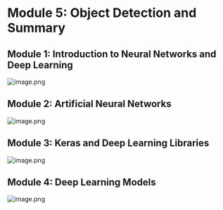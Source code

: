 

# Module 5: Object Detection and Summary
## Module 1: Introduction to Neural Networks and Deep Learning
![image.png](https://prod-files-secure.s3.us-west-2.amazonaws.com/03e82b26-cccb-4906-bb56-adabcbdc0655/a8d40bcb-c482-4026-8872-311e16b2dc63/image.png?X-Amz-Algorithm=AWS4-HMAC-SHA256&X-Amz-Content-Sha256=UNSIGNED-PAYLOAD&X-Amz-Credential=ASIAZI2LB46664ADNCF3%2F20250204%2Fus-west-2%2Fs3%2Faws4_request&X-Amz-Date=20250204T101548Z&X-Amz-Expires=3600&X-Amz-Security-Token=IQoJb3JpZ2luX2VjEBIaCXVzLXdlc3QtMiJIMEYCIQCBvrZKxfBg%2BsG0nFFSYs3T0IhDZWK8rg3DUxWyIE%2BuowIhAPbm2h5eHdGPEw0x1du%2BVwbddvzr2U%2FVl%2F0joZSuNbgbKv8DCCsQABoMNjM3NDIzMTgzODA1IgwF8ANQBPHaszJkZEsq3ANS1QljODT74Ef6y%2Fp%2B06fRs2%2Bojw6t99aQN401o8%2Bz%2Fnt%2B2%2FcFReTcchlouF6TJw1vcryR%2BQOu8fOfioudtpHYkB%2FvlXclvrSn%2FVE6UNVUbzmPZ4hw48eQBMVDIY6Ml1iRc80T1cIvKRhWRXao1GedE%2B7VOnB5%2FZgb0NZNjNJBUBaKQtAHGriaeMeV9ia7yR%2FWW%2BG0riZs95%2FJJD4pkk3v2ycqYwEbcq7Hz%2BBIraM4r2bbGQdbYCGMfJBCDupDxY8NjnCtaOXwhl5W%2FrGAjmHuwLadyX6FdFz369TlSfiSzb91%2Fc%2FwoicmAcgI0xaZjDJaSnrmWYiHATcbC7m7xty%2BVDc2dfPiJ0NjeviQN7QPXl2aUFmMOW8lNlDSd%2F1U0KGH7jWyomccsBTEKdPbYl0ODwPrq5apq67wgbjdRLnkpbq%2BHDIMBDtztfiCGWyfM9mpX%2FQgzqFb5lhH1pMmvOj5Aeh0M6ViXA96aOzhjApatK3CkF9VaUVOqJATyHI9Cimqz%2FT%2FMUXgu3uOpM3pf9idSxjbpp9YmiR1kon%2FUvkQHGp71k7ayFXpnQlxmjv1y1FOTHp3rsGIzH2DOsL%2FpaWp0JX3HOJpna8y8bhA%2BTy%2FqWDsKk%2Ft3F%2FB4qiQVTDDyoe9BjqkAWWDS5CXyuA%2FZ6KB592noeePFjx99SSChCuWSsvn50SyXupO4oCM0mLqO9q2Ia717KuDANGFMIFqTTtrY7G0ZnERGTl09YCy4Y7jc13BGsWqLI6Muhdk31TY3KzHgw021lKgV8ocBafpF%2FWxm1RoUzORxaVpPyjZWMWwLFU%2BKvXzH7k38SDzwr1T5eIt06mpOgJiSWDF83Bduy7bvu3ECK37Xxtd&X-Amz-Signature=0403a896f9a87c0d8b381acd07a744be9f3b5e4e328e7625cbdfb06f086a7165&X-Amz-SignedHeaders=host&x-id=GetObject)
## Module 2: Artificial Neural Networks
![image.png](https://prod-files-secure.s3.us-west-2.amazonaws.com/03e82b26-cccb-4906-bb56-adabcbdc0655/5157ca89-62da-41d9-a98f-6432b71047a9/image.png?X-Amz-Algorithm=AWS4-HMAC-SHA256&X-Amz-Content-Sha256=UNSIGNED-PAYLOAD&X-Amz-Credential=ASIAZI2LB46664ADNCF3%2F20250204%2Fus-west-2%2Fs3%2Faws4_request&X-Amz-Date=20250204T101548Z&X-Amz-Expires=3600&X-Amz-Security-Token=IQoJb3JpZ2luX2VjEBIaCXVzLXdlc3QtMiJIMEYCIQCBvrZKxfBg%2BsG0nFFSYs3T0IhDZWK8rg3DUxWyIE%2BuowIhAPbm2h5eHdGPEw0x1du%2BVwbddvzr2U%2FVl%2F0joZSuNbgbKv8DCCsQABoMNjM3NDIzMTgzODA1IgwF8ANQBPHaszJkZEsq3ANS1QljODT74Ef6y%2Fp%2B06fRs2%2Bojw6t99aQN401o8%2Bz%2Fnt%2B2%2FcFReTcchlouF6TJw1vcryR%2BQOu8fOfioudtpHYkB%2FvlXclvrSn%2FVE6UNVUbzmPZ4hw48eQBMVDIY6Ml1iRc80T1cIvKRhWRXao1GedE%2B7VOnB5%2FZgb0NZNjNJBUBaKQtAHGriaeMeV9ia7yR%2FWW%2BG0riZs95%2FJJD4pkk3v2ycqYwEbcq7Hz%2BBIraM4r2bbGQdbYCGMfJBCDupDxY8NjnCtaOXwhl5W%2FrGAjmHuwLadyX6FdFz369TlSfiSzb91%2Fc%2FwoicmAcgI0xaZjDJaSnrmWYiHATcbC7m7xty%2BVDc2dfPiJ0NjeviQN7QPXl2aUFmMOW8lNlDSd%2F1U0KGH7jWyomccsBTEKdPbYl0ODwPrq5apq67wgbjdRLnkpbq%2BHDIMBDtztfiCGWyfM9mpX%2FQgzqFb5lhH1pMmvOj5Aeh0M6ViXA96aOzhjApatK3CkF9VaUVOqJATyHI9Cimqz%2FT%2FMUXgu3uOpM3pf9idSxjbpp9YmiR1kon%2FUvkQHGp71k7ayFXpnQlxmjv1y1FOTHp3rsGIzH2DOsL%2FpaWp0JX3HOJpna8y8bhA%2BTy%2FqWDsKk%2Ft3F%2FB4qiQVTDDyoe9BjqkAWWDS5CXyuA%2FZ6KB592noeePFjx99SSChCuWSsvn50SyXupO4oCM0mLqO9q2Ia717KuDANGFMIFqTTtrY7G0ZnERGTl09YCy4Y7jc13BGsWqLI6Muhdk31TY3KzHgw021lKgV8ocBafpF%2FWxm1RoUzORxaVpPyjZWMWwLFU%2BKvXzH7k38SDzwr1T5eIt06mpOgJiSWDF83Bduy7bvu3ECK37Xxtd&X-Amz-Signature=698141aeda1a9ffeb7d40e6d6c08c715c0256aa398f2abaa043a5aba89f4445c&X-Amz-SignedHeaders=host&x-id=GetObject)
## Module 3: Keras and Deep Learning Libraries
![image.png](https://prod-files-secure.s3.us-west-2.amazonaws.com/03e82b26-cccb-4906-bb56-adabcbdc0655/5089ce50-05f1-470d-ad42-42503bf1df5f/image.png?X-Amz-Algorithm=AWS4-HMAC-SHA256&X-Amz-Content-Sha256=UNSIGNED-PAYLOAD&X-Amz-Credential=ASIAZI2LB46664ADNCF3%2F20250204%2Fus-west-2%2Fs3%2Faws4_request&X-Amz-Date=20250204T101548Z&X-Amz-Expires=3600&X-Amz-Security-Token=IQoJb3JpZ2luX2VjEBIaCXVzLXdlc3QtMiJIMEYCIQCBvrZKxfBg%2BsG0nFFSYs3T0IhDZWK8rg3DUxWyIE%2BuowIhAPbm2h5eHdGPEw0x1du%2BVwbddvzr2U%2FVl%2F0joZSuNbgbKv8DCCsQABoMNjM3NDIzMTgzODA1IgwF8ANQBPHaszJkZEsq3ANS1QljODT74Ef6y%2Fp%2B06fRs2%2Bojw6t99aQN401o8%2Bz%2Fnt%2B2%2FcFReTcchlouF6TJw1vcryR%2BQOu8fOfioudtpHYkB%2FvlXclvrSn%2FVE6UNVUbzmPZ4hw48eQBMVDIY6Ml1iRc80T1cIvKRhWRXao1GedE%2B7VOnB5%2FZgb0NZNjNJBUBaKQtAHGriaeMeV9ia7yR%2FWW%2BG0riZs95%2FJJD4pkk3v2ycqYwEbcq7Hz%2BBIraM4r2bbGQdbYCGMfJBCDupDxY8NjnCtaOXwhl5W%2FrGAjmHuwLadyX6FdFz369TlSfiSzb91%2Fc%2FwoicmAcgI0xaZjDJaSnrmWYiHATcbC7m7xty%2BVDc2dfPiJ0NjeviQN7QPXl2aUFmMOW8lNlDSd%2F1U0KGH7jWyomccsBTEKdPbYl0ODwPrq5apq67wgbjdRLnkpbq%2BHDIMBDtztfiCGWyfM9mpX%2FQgzqFb5lhH1pMmvOj5Aeh0M6ViXA96aOzhjApatK3CkF9VaUVOqJATyHI9Cimqz%2FT%2FMUXgu3uOpM3pf9idSxjbpp9YmiR1kon%2FUvkQHGp71k7ayFXpnQlxmjv1y1FOTHp3rsGIzH2DOsL%2FpaWp0JX3HOJpna8y8bhA%2BTy%2FqWDsKk%2Ft3F%2FB4qiQVTDDyoe9BjqkAWWDS5CXyuA%2FZ6KB592noeePFjx99SSChCuWSsvn50SyXupO4oCM0mLqO9q2Ia717KuDANGFMIFqTTtrY7G0ZnERGTl09YCy4Y7jc13BGsWqLI6Muhdk31TY3KzHgw021lKgV8ocBafpF%2FWxm1RoUzORxaVpPyjZWMWwLFU%2BKvXzH7k38SDzwr1T5eIt06mpOgJiSWDF83Bduy7bvu3ECK37Xxtd&X-Amz-Signature=e20ddbee00c3badf9ae78fc15ef28489f62180209bc9ef6cc70941469a112485&X-Amz-SignedHeaders=host&x-id=GetObject)
## Module 4: Deep Learning Models
![image.png](https://prod-files-secure.s3.us-west-2.amazonaws.com/03e82b26-cccb-4906-bb56-adabcbdc0655/4e22fcb0-cfbc-4d28-b961-b9b8fde071f0/image.png?X-Amz-Algorithm=AWS4-HMAC-SHA256&X-Amz-Content-Sha256=UNSIGNED-PAYLOAD&X-Amz-Credential=ASIAZI2LB46664ADNCF3%2F20250204%2Fus-west-2%2Fs3%2Faws4_request&X-Amz-Date=20250204T101548Z&X-Amz-Expires=3600&X-Amz-Security-Token=IQoJb3JpZ2luX2VjEBIaCXVzLXdlc3QtMiJIMEYCIQCBvrZKxfBg%2BsG0nFFSYs3T0IhDZWK8rg3DUxWyIE%2BuowIhAPbm2h5eHdGPEw0x1du%2BVwbddvzr2U%2FVl%2F0joZSuNbgbKv8DCCsQABoMNjM3NDIzMTgzODA1IgwF8ANQBPHaszJkZEsq3ANS1QljODT74Ef6y%2Fp%2B06fRs2%2Bojw6t99aQN401o8%2Bz%2Fnt%2B2%2FcFReTcchlouF6TJw1vcryR%2BQOu8fOfioudtpHYkB%2FvlXclvrSn%2FVE6UNVUbzmPZ4hw48eQBMVDIY6Ml1iRc80T1cIvKRhWRXao1GedE%2B7VOnB5%2FZgb0NZNjNJBUBaKQtAHGriaeMeV9ia7yR%2FWW%2BG0riZs95%2FJJD4pkk3v2ycqYwEbcq7Hz%2BBIraM4r2bbGQdbYCGMfJBCDupDxY8NjnCtaOXwhl5W%2FrGAjmHuwLadyX6FdFz369TlSfiSzb91%2Fc%2FwoicmAcgI0xaZjDJaSnrmWYiHATcbC7m7xty%2BVDc2dfPiJ0NjeviQN7QPXl2aUFmMOW8lNlDSd%2F1U0KGH7jWyomccsBTEKdPbYl0ODwPrq5apq67wgbjdRLnkpbq%2BHDIMBDtztfiCGWyfM9mpX%2FQgzqFb5lhH1pMmvOj5Aeh0M6ViXA96aOzhjApatK3CkF9VaUVOqJATyHI9Cimqz%2FT%2FMUXgu3uOpM3pf9idSxjbpp9YmiR1kon%2FUvkQHGp71k7ayFXpnQlxmjv1y1FOTHp3rsGIzH2DOsL%2FpaWp0JX3HOJpna8y8bhA%2BTy%2FqWDsKk%2Ft3F%2FB4qiQVTDDyoe9BjqkAWWDS5CXyuA%2FZ6KB592noeePFjx99SSChCuWSsvn50SyXupO4oCM0mLqO9q2Ia717KuDANGFMIFqTTtrY7G0ZnERGTl09YCy4Y7jc13BGsWqLI6Muhdk31TY3KzHgw021lKgV8ocBafpF%2FWxm1RoUzORxaVpPyjZWMWwLFU%2BKvXzH7k38SDzwr1T5eIt06mpOgJiSWDF83Bduy7bvu3ECK37Xxtd&X-Amz-Signature=e033fb3e27a925d2104706d57b36a505406c5fa8d48eb5da334bbf3a71341a39&X-Amz-SignedHeaders=host&x-id=GetObject)